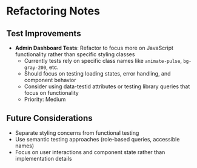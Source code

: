 # Refactoring Notes

## Test Improvements
- **Admin Dashboard Tests**: Refactor to focus more on JavaScript functionality rather than specific styling classes
  - Currently tests rely on specific class names like `animate-pulse`, `bg-gray-200`, etc.
  - Should focus on testing loading states, error handling, and component behavior
  - Consider using data-testid attributes or testing library queries that focus on functionality
  - Priority: Medium

## Future Considerations
- Separate styling concerns from functional testing
- Use semantic testing approaches (role-based queries, accessible names)
- Focus on user interactions and component state rather than implementation details